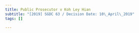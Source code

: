 ```yaml
---
title: Public Prosecutor v Koh Ley Hian
subtitle: "[2019] SGDC 63 / Decision Date: 10\_April\_2019"
tags: []

---
```

